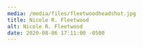 ```yaml
---
media: /media/files/fleetwoodheadshot.jpg
title: Nicole R. Fleetwood
alt: Nicole R. Fleetwood
date: 2020-08-06 17:11:00 -0500
---
```

